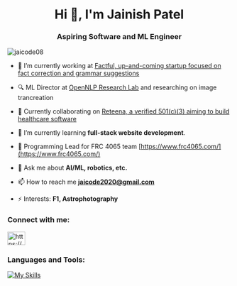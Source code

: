 <h1 align="center">Hi 👋, I'm Jainish Patel</h1>
<h3 align="center">Aspiring Software and ML Engineer</h3>

<p align="left"> <img src="https://komarev.com/ghpvc/?username=jaicode08&label=Profile%20views&color=0e75b6&style=flat" alt="jaicode08" /> </p>

- 🔭 I’m currently working at [Factful, up-and-coming startup focused on fact correction and grammar suggestions](https://factful.io/)

- 🔍 ML Director at [OpenNLP Research Lab](https://opennlplabs.org/) and researching on image trancreation

- 👯 Currently collaborating on [Reteena, a verified 501(c)(3) aiming to build healthcare software](https://reteena.org/)

- 🌱 I’m currently learning **full-stack website development**.

- 🤖 Programming Lead for FRC 4065 team [https://www.frc4065.com/](https://www.frc4065.com/)

- 💬 Ask me about **AI/ML, robotics, etc.**

- 📫 How to reach me **jaicode2020@gmail.com**

- ⚡ Interests: **F1, Astrophotography**

<h3 align="left">Connect with me:</h3>
<p align="left">
<a href="https://linkedin.com/in/https://www.linkedin.com/in/jainish-patel-3b0765274/" target="blank"><img align="center" src="https://raw.githubusercontent.com/rahuldkjain/github-profile-readme-generator/master/src/images/icons/Social/linked-in-alt.svg" alt="https://www.linkedin.com/in/jainish-patel-3b0765274/" height="30" width="40" /></a>
</p>

<h3 align="left">Languages and Tools:</h3>

[![My Skills](https://skillicons.dev/icons?i=arduino,azure,gcp,c,cs,cpp,py,java,ts,react,sqlite,pytorch,tensorflow,sklearn,opencv,bash,docker,unity,flask,fastapi,eclipse,git)](https://skillicons.dev)
